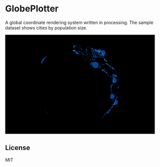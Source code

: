 # GlobePlotter

A global coordinate rendering system written in processing. The sample dataset shows cities by population size.

![GlobePlotter Preview](screenshot.gif)

## License
MIT
